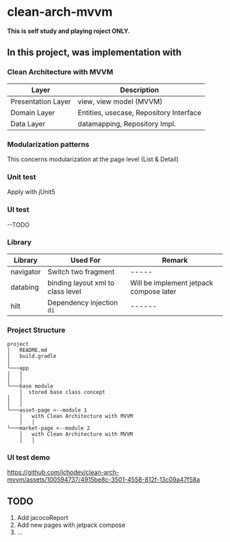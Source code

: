 # clean-arch-mvvm

**This is self study and playing roject ONLY.**


## In this project, was implementation with

### Clean Architecture with MVVM


| Layer | Description |
|----- | ------ |
| Presentation Layer | view, view model (MVVM)  |
| Domain Layer | Entities, usecase, Repository Interface |
| Data Layer | datamapping, Repository Impl.  |


### Modularization patterns

This concerns modularization at the page level (List & Detail) 


### Unit test

Apply with jUnit5


### UI test

--TODO


### Library

| Library | Used For | Remark |
|----- | ------ | ------ |
| navigator | Switch two fragment  | ----- |
| databing | binding layout xml to class level | Will be implement jetpack compose later |
| hilt | Dependency injection `di`  | ------ |


### Project Structure

```
project
│   README.md
│   build.gradle    
│
└───app
│   │
│   │
└───base module
    │  stored base class concept
│   │
│   │        
└───asset-page <--module 1
    │   with Clean Architecture with MVVM
    │   │
└───market-page <--module 2
    │   with Clean Architecture with MVVM
    │   │    
```


### UI test demo
https://github.com/jchodev/clean-arch-mvvm/assets/100594737/4915be8c-3501-4558-812f-13c09a47f58a



## TODO
1. Add jacocoReport
2. Add new pages with jetpack compose
4. ...
